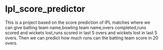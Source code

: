 # Ipl_score_predictor

This is a project based on the score prediction of IPL matches where we can give batting team name,bowling team name,overs completed,runs scored and wickets lost,runs scored in last 5 overs and wickets lost in last 5 overs.
Then we can predict how much runs can the batting team score in 20 overs.
